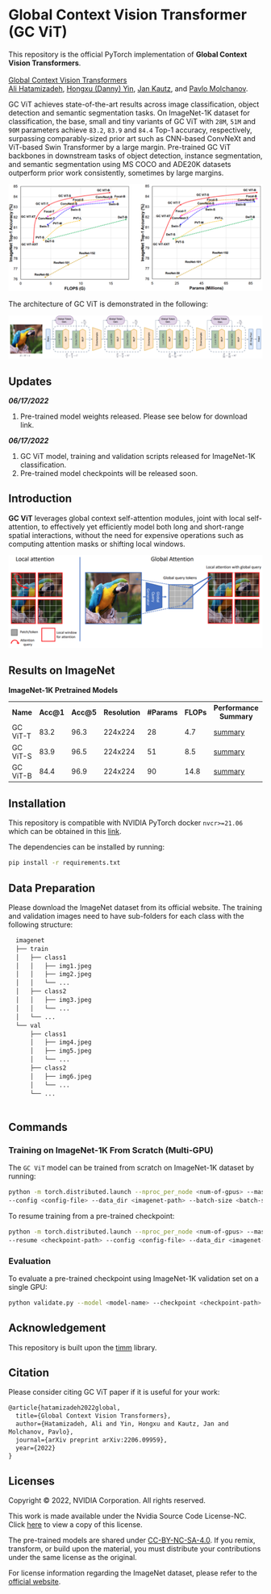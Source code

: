 # Global Context Vision Transformer (GC ViT)

This repository is the official PyTorch implementation of **Global Context Vision Transformers**. \
 \
[Global Context Vision
Transformers](https://arxiv.org/pdf/2206.09959.pdf) \
[Ali Hatamizadeh](http://web.cs.ucla.edu/~ahatamiz),
[Hongxu (Danny) Yin](https://scholar.princeton.edu/hongxu), [Jan Kautz](https://jankautz.com/), 
and [Pavlo Molchanov](https://www.pmolchanov.com/).

GC ViT  achieves state-of-the-art results across image classification, object detection and semantic segmentation tasks. On ImageNet-1K dataset for classification, the base, small and tiny variants of GC ViT with `28M`, `51M` and `90M` parameters achieve `83.2`, `83.9` and `84.4` Top-1 accuracy, respectively, surpassing comparably-sized prior art such as CNN-based ConvNeXt and ViT-based Swin Transformer by a large margin. Pre-trained GC ViT backbones in downstream tasks of object detection, instance segmentation, 
and semantic segmentation using MS COCO and ADE20K datasets outperform prior work consistently, sometimes by large margins.

![teaser](./assets/comp_plots.png)

The architecture of GC ViT is demonstrated in the following:

![teaser](./assets/gc_vit.png)

## Updates

***06/17/2022***

1. Pre-trained model weights released. Please see below for download link. 

***06/17/2022***

1. GC ViT model, training and validation scripts released for ImageNet-1K classification.
2. Pre-trained model checkpoints will be released soon. 

## Introduction

**GC ViT** leverages global context self-attention modules, joint with local self-attention, to effectively yet efficiently model both long and short-range spatial interactions, without the need for expensive 
operations such as computing attention masks or shifting local windows.

![teaser](./assets/attention.png)

## Results on ImageNet

**ImageNet-1K Pretrained Models**

<table>
  <tr>
    <th>Name</th>
    <th>Acc@1</th>
    <th>Acc@5</th>
    <th>Resolution</th>
    <th>#Params</th>
    <th>FLOPs</th>
    <th>Performance Summary</th>
    <th>Tensorboard</th>
    <th>Download </th>
  </tr>
<tr>
    <td>GC ViT-T</td>
    <td>83.2</td>
    <td>96.3</td>
    <td>224x224</td>
    <td>28</td>
    <td>4.7</td>
    <td><a href="https://drive.google.com/file/d/1FkuzQPMS5hIKrNtvP0KUpWENWIUmUCgD/view?usp=sharing">summary</a></td>
    <td><a href="https://tensorboard.dev/experiment/z3JpGy29T0awoDlRofeLPA">tensorboard</a></td>
    <td><a href="https://drive.google.com/file/d/1sT7oNC-LUyOE1yhJACrODx5Tk1FQHddr/view?usp=sharing">model</a></td>
</tr>

<tr>
    <td>GC ViT-S</td>
    <td>83.9</td>
    <td>96.5</td>
    <td>224x224</td>
    <td>51</td>
    <td>8.5</td>
    <td><a href="https://drive.google.com/file/d/1--l6JycRAOu0HKJLJzpSe3gT7SyLpAkr/view?usp=sharing">summary</a></td>
    <td><a href="https://tensorboard.dev/experiment/YRDDGcYwTrWddlrp0zzX8w">tensorboard</a></td>
    <td><a href="https://drive.google.com/file/d/1tpVAJiq_f-D0qOISKDbQL5poV3Ac9XxA/view?usp=sharing">model</a></td>
</tr>

<tr>
    <td>GC ViT-B</td>
    <td>84.4</td>
    <td>96.9</td>
    <td>224x224</td>
    <td>90</td>
    <td>14.8</td>
    <td><a href="https://drive.google.com/file/d/167gxKLksnyQ9YMH6reGInKOiWAWWZuQ0/view?usp=sharing">summary</a></td>
    <td><a href="https://tensorboard.dev/experiment/qaLWmWiLRBOcBNgeUanLMg">tensorboard</a></td>
    <td><a href="https://drive.google.com/file/d/1IMg4CnHkiFa2jHZYb3JxT3PdK61WjVQ5/view?usp=sharing">model</a></td>
</tr>

</table>

## Installation

This repository is compatible with NVIDIA PyTorch docker `nvcr>=21.06` which can be obtained in this 
[link](https://catalog.ngc.nvidia.com/orgs/nvidia/containers/pytorch).

The dependencies can be installed by running:

```bash
pip install -r requirements.txt
```

## Data Preparation

Please download the ImageNet dataset from its official website. The training and validation images need to have
sub-folders for each class with the following structure:

```bash
  imagenet
  ├── train
  │   ├── class1
  │   │   ├── img1.jpeg
  │   │   ├── img2.jpeg
  │   │   └── ...
  │   ├── class2
  │   │   ├── img3.jpeg
  │   │   └── ...
  │   └── ...
  └── val
      ├── class1
      │   ├── img4.jpeg
      │   ├── img5.jpeg
      │   └── ...
      ├── class2
      │   ├── img6.jpeg
      │   └── ...
      └── ...
 
  ```

## Commands

### Training on ImageNet-1K From Scratch (Multi-GPU)

The `GC ViT` model can be trained from scratch on ImageNet-1K dataset by running:

```bash
python -m torch.distributed.launch --nproc_per_node <num-of-gpus> --master_port 11223  train.py \ 
--config <config-file> --data_dir <imagenet-path> --batch-size <batch-size-per-gpu> --tag <run-tag>
```

To resume training from a pre-trained checkpoint:

```bash
python -m torch.distributed.launch --nproc_per_node <num-of-gpus> --master_port 11223  train.py \ 
--resume <checkpoint-path> --config <config-file> --data_dir <imagenet-path> --batch-size <batch-size-per-gpu> --tag <run-tag>
```

### Evaluation

To evaluate a pre-trained checkpoint using ImageNet-1K validation set on a single GPU:

```bash
python validate.py --model <model-name> --checkpoint <checkpoint-path> --data_dir <imagenet-path> --batch-size <batch-size-per-gpu>
```

## Acknowledgement

This repository is built upon the [timm](https://github.com/rwightman/pytorch-image-models) library. 

## Citation

Please consider citing GC ViT paper if it is useful for your work:

```
@article{hatamizadeh2022global,
  title={Global Context Vision Transformers},
  author={Hatamizadeh, Ali and Yin, Hongxu and Kautz, Jan and Molchanov, Pavlo},
  journal={arXiv preprint arXiv:2206.09959},
  year={2022}
}
```

## Licenses

Copyright © 2022, NVIDIA Corporation. All rights reserved.

This work is made available under the Nvidia Source Code License-NC. Click [here](LICENSE) to view a copy of this license.

The pre-trained models are shared under [CC-BY-NC-SA-4.0](https://creativecommons.org/licenses/by-nc-sa/4.0/). If you remix, transform, or build upon the material, you must distribute your contributions under the same license as the original.

For license information regarding the ImageNet dataset, please refer to the [official website](https://www.image-net.org/). 
